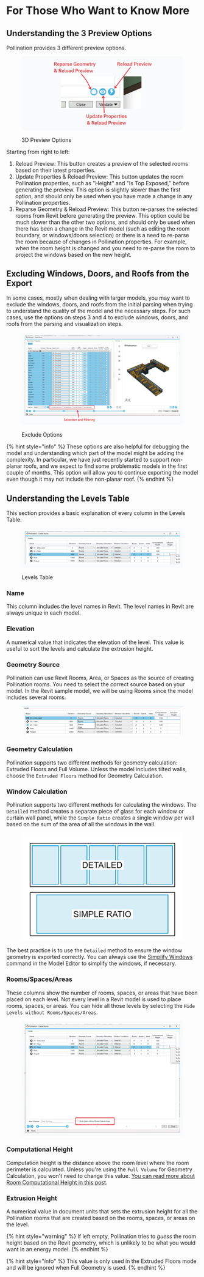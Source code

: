 # For Those Who Want to Know More

## Understanding the 3 Preview Options

Pollination provides 3 different preview options.

<figure><img src="../../../.gitbook/assets/image (37) (1).png" alt=""><figcaption><p>3D Preview Options</p></figcaption></figure>

Starting from right to left:

1. Reload Preview: This button creates a preview of the selected rooms based on their latest properties.
2. Update Properties & Reload Preview: This button updates the room Pollination properties, such as "Height" and "Is Top Exposed," before generating the preview. This option is slightly slower than the first option, and should only be used when you have made a change in any Pollination properties.
3. Reparse Geometry & Reload Preview: This button re-parses the selected rooms from Revit before generating the preview. This option could be much slower than the other two options, and should only be used when there has been a change in the Revit model (such as editing the room boundary, or windows/doors selection) or there is a need to re-parse the room because of changes in Pollination properties. For example, when the room height is changed and you need to re-parse the room to project the windows based on the new height.

## Excluding Windows, Doors, and Roofs from the Export

In some cases, mostly when dealing with larger models, you may want to exclude the windows, doors, and roofs from the initial parsing when trying to understand the quality of the model and the necessary steps. For such cases, use the options on steps 3 and 4 to exclude windows, doors, and roofs from the parsing and visualization steps.

<figure><img src="../../../.gitbook/assets/image (56).png" alt=""><figcaption><p>Exclude Options</p></figcaption></figure>

{% hint style="info" %}
These options are also helpful for debugging the model and understanding which part of the model might be adding the complexity. In particular, we have just recently started to support non-planar roofs, and we expect to find some problematic models in the first couple of months. This option will allow you to continue exporting the model even though it may not include the non-planar roof.
{% endhint %}

## Understanding the Levels Table

This section provides a basic explanation of every column in the Levels Table.

<figure><img src="../../../.gitbook/assets/image (185).png" alt=""><figcaption><p>Levels Table</p></figcaption></figure>

### Name

This column includes the level names in Revit. The level names in Revit are always unique in each model.

### Elevation

A numerical value that indicates the elevation of the level. This value is useful to sort the levels and calculate the extrusion height.

### Geometry Source

Pollination can use Revit Rooms, Area, or Spaces as the source of creating Pollination rooms. You need to select the correct source based on your model. In the Revit sample model, we will be using Rooms since the model includes several rooms.

<figure><img src="../../../.gitbook/assets/image (186).png" alt=""><figcaption></figcaption></figure>

### Geometry Calculation

Pollination supports two different methods for geometry calculation: Extruded Floors and Full Volume. Unless the model includes tilted walls, choose the `Extruded Floors` method for Geometry Calculation.

### Window Calculation

Pollination supports two different methods for calculating the windows. The `Detailed` method creates a separate piece of glass for each window or curtain wall panel, while the `Simple Ratio` creates a single window per wall based on the sum of the area of all the windows in the wall.

<figure><img src="../../../.gitbook/assets/apertureCalculationType.png" alt=""><figcaption></figcaption></figure>

The best practice is to use the `Detailed` method to ensure the window geometry is exported correctly. You can always use the [Simplify Windows](../../../model-editor/commands/me_simplify_windows.md) command in the Model Editor to simplify the windows, if necessary.

### Rooms/Spaces/Areas

These columns show the number of rooms, spaces, or areas that have been placed on each level. Not every level in a Revit model is used to place rooms, spaces, or areas. You can hide all those levels by selecting the `Hide Levels without Rooms/Spaces/Areas`.

<figure><img src="../../../.gitbook/assets/image (187).png" alt=""><figcaption></figcaption></figure>

### Computational Height

Computation height is the distance above the room level where the room perimeter is calculated. Unless you're using the `Full Volume` for Geometry Calculation, you won't need to change this value. [You can read more about Room Computational Height in this post](https://www.engipedia.com/revit-room-computation-height-what-is-it-good-for/).

### Extrusion Height

A numerical value in document units that sets the extrusion height for all the Pollination rooms that are created based on the rooms, spaces, or areas on the level.

{% hint style="warning" %}
If left empty, Pollination tries to _guess_ the room height based on the Revit geometry, which is unlikely to be what you would want in an energy model.
{% endhint %}

{% hint style="info" %}
This value is only used in the Extruded Floors mode and will be ignored when Full Geometry is used.
{% endhint %}
